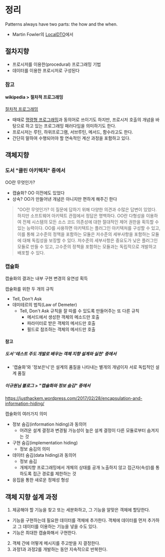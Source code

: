 # 정리

Patterns always have two parts: the how and the when.
- Martin Fowler의 [LocalDTO](https://martinfowler.com/bliki/LocalDTO.html)에서

## 절차지향

- 프로시저를 이용한(procedural) 프로그래밍 기법
- 데이터를 이용한 프로시저로 구성된다

### 참고

#### wikipedia > 절차적 프로그래밍

[절차적 프로그래밍](https://ko.wikipedia.org/wiki/%EC%A0%88%EC%B0%A8%EC%A0%81_%ED%94%84%EB%A1%9C%EA%B7%B8%EB%9E%98%EB%B0%8D)
- 때때로 [명령형 프로그래밍](https://ko.wikipedia.org/wiki/%EB%AA%85%EB%A0%B9%ED%98%95_%ED%94%84%EB%A1%9C%EA%B7%B8%EB%9E%98%EB%B0%8D)과 동의어로 쓰이기도 하지만, 프로시저 호출의 개념을 바탕으로 하고 있는 프로그래밍 패러다임을 의미하기도 한다. 
- 프로시저는 루틴, 하위프로그램, 서브루틴, 메서드, 함수라고도 한다.
- 간단히 말하여 수행되어야 할 연속적인 계산 과정을 포함하고 있다.

## 객체지향

### 도서 "클린 아키텍처" 중에서

OO란 무엇인가?
- 캡슐화? OO 이전에도 있었다
- 상속? OO가 만들어낸 개념은 아니지만 편하게 해주긴 한다

> "OO란 무엇인가? 이 질문에 답하기 위해 다양한 의견과 수많은 답변이 있었다. 하지만 소프트웨어 아키텍트 관점에서 정답은 명백하다. OO란 다형성을 이용하여 전체 시스템의 모든 소스 코드 의존성에 대한 절대적인 제어 권한을 획득할 수 있는 능력이다. OO를 사용하면 아키텍트는 플러그인 아키텍처를 구성할 수 있고, 이를 통해 고수준의 정책을 포함하는 모듈은 저수준의 세부사항을 포함하는 모듈에 대해 독립성을 보장할 수 있다. 저수준의 세부사항은 중요도가 낮은 플러그인 모듈로 만들 수 있고, 고수준의 정책을 포함하는 모듈과는 독립적으로 개발하고 배포할 수 있다.

### 캡슐화 

캡슐화의 결과는 내부 구현 변경의 유연성 획득

캡슐화를 위한 두 개의 규칙
- Tell, Don't Ask
- 데미테르의 법칙(Law of Demeter)
  - Tell, Don't Ask 규칙을 잘 따를 수 있도록 만들어주는 또 다른 규칙
    - 메서드에서 생성한 객체의 메소드만 호출
    - 파라미터로 받은 객체의 메서드만 호출
    - 필드로 참조하는 객체의 메서드만 호출 

#### 참고 

##### 도서 '테스트 주도 개발로 배우는 객체 지향 설계와 실천' 중에서
- '캡슐화'와 '정보은닉'은 설계의 품질을 나타내는 별개의 개념이자 서로 독립적인 설계 품질

##### 이규원님 블로그 > "캡슐화와 정보 숨김" 중에서

https://justhackem.wordpress.com/2017/02/28/encapsulation-and-information-hiding/

캡슐화의 여러가지 의미
- 정보 숨김(information hiding)과 동의어
  - 어려운 설계 결정과 변경될 가능성이 높은 설계 결정이 다른 모듈로부터 숨겨지는 것
- 구현 숨김(implementation hiding)
  - 정보 숨김의 의미
- 데이터 숨김(data hiding)과 동의어
    - 정보 숨김
    - 개체지향 프로그래밍에서 개체의 상태를 공개 노출하지 않고 접근자(속성)를 통하도록 접근 경로를 제한하는 것
- 응집을 통한 새로운 정체성 형성

## 객체 지향 설계 과정

1. 제공해야 할 기능을 찾고 또는 세분화하고, 그 기능을 알맞은 객체에 할당한다.
 - 기능을 구현하는데 필요한 데이터를 객체에 추가한다. 객체에 데이터를 먼저 추가하고 그 데이터를 이용하는 기능을 넣을 수도 있다.
 - 기능은 최대한 캡슐화해서 구현한다.
2. 객체 간에 어떻게 메시지를 주고받을 지 결정한다.
3. 과정1과 과정2를 개발하는 동안 지속적으로 반복한다.


















